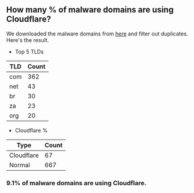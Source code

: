 ## How many % of malware domains are using Cloudflare?


We downloaded the malware domains from [here](https://urlhaus.abuse.ch) and filter out duplicates.
Here's the result.


[//]: # (start replacement)


- Top 5 TLDs

| TLD | Count |
| --- | --- |
| com | 362 |
| net | 43 |
| br | 30 |
| za | 23 |
| org | 20 |


- Cloudflare %

| Type | Count |
| --- | --- |
| Cloudflare | 67 |
| Normal | 667 |


### 9.1% of malware domains are using Cloudflare.